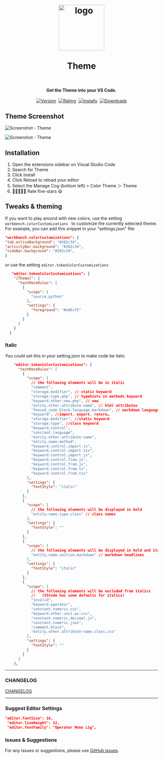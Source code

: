 <h1 align="center">
  <br>
    <img src="https://github.com/tal7aouy/theme/raw/HEAD/logo.png" alt="logo" width="150">
  <br><br>
  Theme
  <br>
  <br>
</h1>

<h4 align="center">Get the Theme into your VS Code.</h4>

<p align="center">
    <a href="https://marketplace.visualstudio.com/items?itemName=tal7aouy.theme"><img src="https://vsmarketplacebadges.dev/version-short/tal7aouy.theme.jpg?style=for-the-badge&colorA=252526&colorB=1B9AAA&label=VERSION" alt="Version"></a>&nbsp;
    <a href="https://marketplace.visualstudio.com/items?itemName=tal7aouy.theme"><img src="https://vsmarketplacebadges.dev/rating-short/tal7aouy.theme.jpg?style=for-the-badge&colorA=252526&colorB=1B9AAA&label=Rating" alt="Rating"></a>&nbsp;
    <a href="https://marketplace.visualstudio.com/items?itemName=tal7aouy.theme"><img src="https://vsmarketplacebadges.dev/installs-short/tal7aouy.theme.jpg?style=for-the-badge&colorA=252526&colorB=1B9AAA&label=Installs" alt="Installs"></a>&nbsp;
    <a href="https://marketplace.visualstudio.com/items?itemName=tal7aouy.theme"><img src="https://vsmarketplacebadges.dev/downloads-short/tal7aouy.theme.jpg?style=for-the-badge&colorA=252526&colorB=1B9AAA&label=Downloads" alt="Downloads"></a>
</p>

## Theme Screenshot

![Screenshot - Theme](https://github.com/tal7aouy/theme/raw/HEAD/images/code.png)

![Screenshot - Theme](https://github.com/tal7aouy/theme/raw/HEAD/images/code-ts.png)

## Installation

1. Open the extensions sidebar on Visual Studio Code
1. Search for Theme
1. Click Install
1. Click Reload to reload your editor
1. Select the Manage Cog (bottom left) > Color Theme ＞ Theme
1. 🌟🌟🌟🌟🌟 Rate five-stars 😃

## Tweaks & theming

If you want to play around with new colors, use the setting `workbench.colorCustomizations ` to customize the currently selected theme. For example, you can add this snippet in your "settings.json" file:

```json
"workbench.colorCustomizations": {
"tab.activeBackground": "#282c34",
"activityBar.background": "#282c34",
"sideBar.background": "#282c34",
}
```

or use the setting `editor.tokenColorCustomizations`

```json
   "editor.tokenColorCustomizations": {
    "[Theme]": {
      "textMateRules": [
        {
          "scope": [
            "source.python"
          ],
          "settings": {
            "foreground": "#e06c75"
          }
        }
      ]
    }
  }
```

### Italic

You could set this in your setting.json to make code be italic

```json
    "editor.tokenColorCustomizations": {
      "textMateRules": [
        {
          "scope": [
            // the following elements will be in italic
            "comment",
            "storage.modifier", // static keyword
            "storage.type.php", // typehints in methods keyword
            "keyword.other.new.php", // new
            "entity.other.attribute-name", // html attributes
            "fenced_code.block.language.markdown", // markdown language modifier
            "keyword", //import, export, return…
            "storage.modifier", //static keyword
            "storage.type", //class keyword
            "keyword.control",
            "constant.language",
            "entity.other.attribute-name",
            "entity.name.method",
            "keyword.control.import.ts",
            "keyword.control.import.tsx",
            "keyword.control.import.js",
            "keyword.control.flow.js",
            "keyword.control.from.js",
            "keyword.control.from.ts",
            "keyword.control.from.tsx"
          ],
          "settings": {
            "fontStyle": "italic"
          }
        },
        {
          "scope": [
            // the following elements will be displayed in bold
            "entity.name.type.class" // class names
          ],
          "settings": {
            "fontStyle": ""
          }
        },
        {
          "scope": [
            // the following elements will be displayed in bold and italic
            "entity.name.section.markdown" // markdown headlines
          ],
          "settings": {
            "fontStyle": "italic"
          }
        },
        {
          "scope": [
            // the following elements will be excluded from italics
            //   (VSCode has some defaults for italics)
            "invalid",
            "keyword.operator",
            "constant.numeric.css",
            "keyword.other.unit.px.css",
            "constant.numeric.decimal.js",
            "constant.numeric.json",
            "comment.block",
            "entity.other.attribute-name.class.css"
          ],
          "settings": {
            "fontStyle": ""
          }
        }
      ]
    },
```

<hr>

### CHANGELOG

[CHANGELOG](https://github.com/tal7aouy/theme/blob/HEAD/CHANGELOG.md)

<hr>

### Suggest Editor Settings

```json
"editor.fontSize": 16,
 "editor.lineHeight": 22,
 "editor.fontFamily": "Operator Mono Lig",
```

### Issues & Suggestions

For any issues or suggestions, please use [GitHub issues](https://github.com/tal7aouy/theme/issues).
